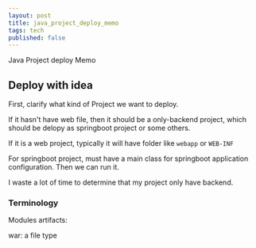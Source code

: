 ```yaml
---
layout: post
title: java_project_deploy_memo
tags: tech
published: false
--- 
```


Java Project deploy Memo

## Deploy with idea
First, clarify what kind of Project we want to deploy.

If it hasn't have web file, then it should be a only-backend project, which should be delopy as springboot project or some others.

If it is a web project, typically it will have folder like `webapp` or `WEB-INF`

For springboot project, must have a main class for springboot application configuration. Then we can run it. 

I waste a lot of time to determine that my project only have backend.
### Terminology

Modules
artifacts: 


war: a file type